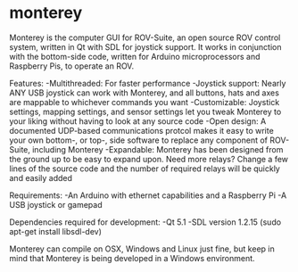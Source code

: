 monterey
========

Monterey is the computer GUI for ROV-Suite, an open source ROV control system, written in Qt with SDL for joystick support.  It works in conjunction with the bottom-side code, written for Arduino microprocessors and Raspberry Pis, to operate an ROV.  

Features:
-Multithreaded: For faster performance
-Joystick support: Nearly ANY USB joystick can work with Monterey, and all buttons, hats and axes are mappable to whichever commands you want
-Customizable: Joystick settings, mapping settings, and sensor settings let you tweak Monterey to your liking without having to look at any source code
-Open design: A documented UDP-based communications protcol makes it easy to write your own bottom-, or top-, side software to replace any component of ROV-Suite, including Monterey
-Expandable:  Monterey has been designed from the ground up to be easy to expand upon.  Need more relays?  Change a few lines of the source code and the number of required relays will be quickly and easily added

Requirements:
-An Arduino with ethernet capabilities and a Raspberry Pi
-A USB joystick or gamepad

Dependencies required for development:
-Qt 5.1
-SDL version 1.2.15 (sudo apt-get install libsdl-dev)

Monterey can compile on OSX, Windows and Linux just fine, but keep in mind that Monterey is being developed in a Windows environment.  

